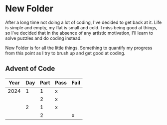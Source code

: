 # New Folder
After a long time not doing a lot of coding, I've decided to get back at it. Life is simple and empty, my flat is small and cold. I miss being good at things, so I've decided that in the absence of any artistic motivation, I'll learn to solve puzzles and do coding instead.

New Folder is for all the little things. Something to quantify my progress from this point as I try to brush up and get good at coding.

## Advent of Code
| Year | Day | Part | Pass | Fail |
| ---- | --- | ---- | ---- | ---- |
| 2024 | 1   | 1    | x    |      |
|      |     | 2    | x    |      |
|      | 2   | 1    | x    |      |
|      |     | 2    |      | x    |